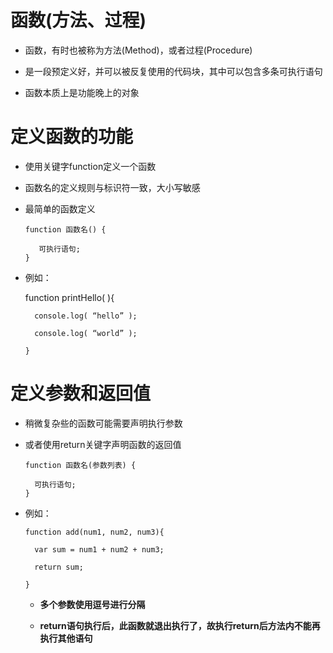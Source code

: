 # 函数(方法、过程)

 - 函数，有时也被称为方法(Method)，或者过程(Procedure)

 - 是一段预定义好，并可以被反复使用的代码块，其中可以包含多条可执行语句

 - 函数本质上是功能晚上的对象

# 定义函数的功能

 - 使用关键字function定义一个函数

 - 函数名的定义规则与标识符一致，大小写敏感

 - 最简单的函数定义

       function 函数名() {

          可执行语句;
       }

 - 例如：

      function printHello( ){ 

         console.log( “hello” );

         console.log( “world” );

       }


# 定义参数和返回值

 - 稍微复杂些的函数可能需要声明执行参数

 - 或者使用return关键字声明函数的返回值

       function 函数名(参数列表) {

         可执行语句;
       }


 - 例如：

       function add(num1, num2, num3){ 

         var sum = num1 + num2 + num3;

         return sum;

       }

   - **多个参数使用逗号进行分隔**

   - **return语句执行后，此函数就退出执行了，故执行return后方法内不能再执行其他语句**

